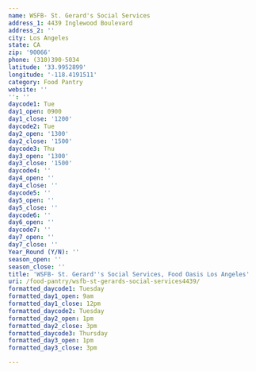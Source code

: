 ```yaml
---
name: WSFB- St. Gerard's Social Services
address_1: 4439 Inglewood Boulevard
address_2: ''
city: Los Angeles
state: CA
zip: '90066'
phone: (310)390-5034
latitude: '33.9952899'
longitude: '-118.4191511'
category: Food Pantry
website: ''
'': ''
daycode1: Tue
day1_open: 0900
day1_close: '1200'
daycode2: Tue
day2_open: '1300'
day2_close: '1500'
daycode3: Thu
day3_open: '1300'
day3_close: '1500'
daycode4: ''
day4_open: ''
day4_close: ''
daycode5: ''
day5_open: ''
day5_close: ''
daycode6: ''
day6_open: ''
daycode7: ''
day7_open: ''
day7_close: ''
Year_Round (Y/N): ''
season_open: ''
season_close: ''
title: 'WSFB- St. Gerard''s Social Services, Food Oasis Los Angeles'
uri: /food-pantry/wsfb-st-gerards-social-services4439/
formatted_daycode1: Tuesday
formatted_day1_open: 9am
formatted_day1_close: 12pm
formatted_daycode2: Tuesday
formatted_day2_open: 1pm
formatted_day2_close: 3pm
formatted_daycode3: Thursday
formatted_day3_open: 1pm
formatted_day3_close: 3pm

---
```

